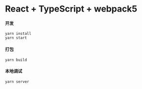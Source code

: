 # React + TypeScript + webpack5

#### 开发
```
yarn install
yarn start
```

#### 打包
```
yarn build
```

#### 本地调试
```
yarn server
```